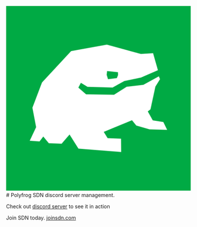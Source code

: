 <img src="https://github.com/FrankWhoee/joinSDN/blob/master/public/images/logo-green-bg.svg">
# Polyfrog
SDN discord server management.

Check out [discord server](https://discord.gg/hHX5a8Tap2) to see it in action

Join SDN today. [joinsdn.com](https://joinsdn.com/)
